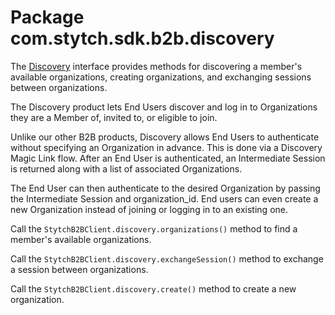 # Package com.stytch.sdk.b2b.discovery
The [Discovery](Discovery.kt) interface provides methods for discovering a member's available organizations, creating organizations, and exchanging sessions between organizations.

The Discovery product lets End Users discover and log in to Organizations they are a Member of, invited to, or eligible to join.

Unlike our other B2B products, Discovery allows End Users to authenticate without specifying an Organization in advance. This is done via a Discovery Magic Link flow. After an End User is authenticated, an Intermediate Session is returned along with a list of associated Organizations.

The End User can then authenticate to the desired Organization by passing the Intermediate Session and organization_id. End users can even create a new Organization instead of joining or logging in to an existing one.

Call the `StytchB2BClient.discovery.organizations()` method to find a member's available organizations.

Call the `StytchB2BClient.discovery.exchangeSession()` method to exchange a session between organizations.

Call the `StytchB2BClient.discovery.create()` method to create a new organization.